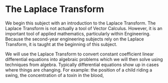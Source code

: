 # The Laplace Transform

We begin this subject with an introduction to the Laplace Transform.  The Laplace Transform is not actually a tool of Vector Calculus.  However, it is an important tool of applied mathematics, particularly within Engineering.  Because the second-year engineering subjects rely on the Laplace Transform, it is taught at the beginning of this subject.

We will use the Laplace Transform to convert constant coefficient linear differential equations into algebraic problems which we will then solve using techniques from algebra.  Typically differential equations show up in cases where things are changing.  For example: the position of a child riding a swing, the concentration of a toxin in the blood, 

